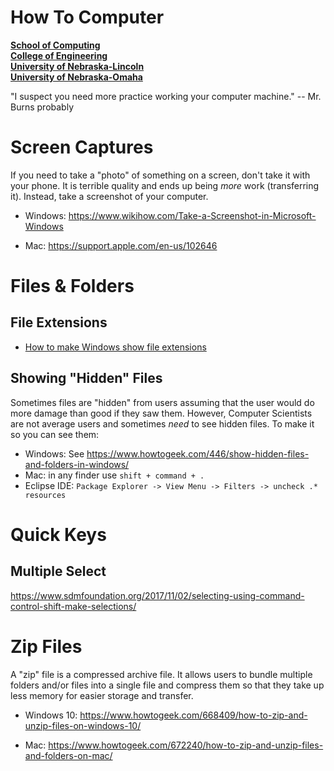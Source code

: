 
# How To Computer
**[School of Computing](https://computing.unl.edu/)**  
**[College of Engineering](https://engineering.unl.edu/)**  
**[University of Nebraska-Lincoln](https://unl.edu)**  
**[University of Nebraska-Omaha](https://http://unomaha.edu/)**  

"I suspect you need more practice working your computer machine." -- Mr. Burns probably

# Screen Captures

If you need to take a "photo" of something on a screen, don't take it with your
phone.  It is terrible quality and ends up being *more* work (transferring it).
Instead, take a screenshot of your computer.

* Windows: https://www.wikihow.com/Take-a-Screenshot-in-Microsoft-Windows

* Mac: https://support.apple.com/en-us/102646

# Files & Folders

## File Extensions

* [How to make Windows show file extensions](https://www.howtogeek.com/205086/beginner-how-to-make-windows-show-file-extensions/)

## Showing "Hidden" Files

Sometimes files are "hidden" from users assuming that the user would do more
damage than good if they saw them.  However, Computer Scientists are not average
users and sometimes *need* to see hidden files.  To make it so you can see them:

* Windows: See <https://www.howtogeek.com/446/show-hidden-files-and-folders-in-windows/>
* Mac: in any finder use `shift + command + .`
* Eclipse IDE: `Package Explorer -> View Menu -> Filters -> uncheck .* resources`

# Quick Keys

## Multiple Select

https://www.sdmfoundation.org/2017/11/02/selecting-using-command-control-shift-make-selections/

# Zip Files

A "zip" file is a compressed archive file.  It allows users to bundle
multiple folders and/or files into a single file and compress them so
that they take up less memory for easier storage and transfer.

* Windows 10: https://www.howtogeek.com/668409/how-to-zip-and-unzip-files-on-windows-10/

* Mac: https://www.howtogeek.com/672240/how-to-zip-and-unzip-files-and-folders-on-mac/
